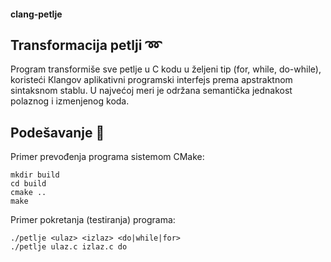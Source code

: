 #### clang-petlje

## Transformacija petlji :loop:
Program transformiše sve petlje u C kodu u željeni tip (for, while, do-while), koristeći Кlangov aplikativni programski interfejs prema apstraktnom sintaksnom stablu. U najvećoj meri je održana semantička jednakost polaznog i izmenjenog koda.

## Podešavanje :memo:
Primer prevođenja programa sistemom CMake:
```
mkdir build
cd build
cmake ..
make
```

Primer pokretanja (testiranja) programa:
```
./petlje <ulaz> <izlaz> <do|while|for>
./petlje ulaz.c izlaz.c do
```

